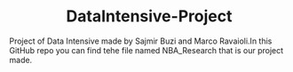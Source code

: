# <center>DataIntensive-Project</center>
Project of Data Intensive made by Sajmir Buzi and Marco Ravaioli.In this GitHub repo you can find tehe file named NBA_Research that is our project made.
